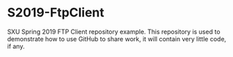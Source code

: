 # S2019-FtpClient
SXU Spring 2019 FTP Client repository example.  This repository is used to demonstrate how to use GitHub to share work, it will contain very little code, if any.
